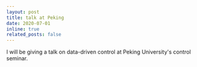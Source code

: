 ```yaml
---
layout: post
title: talk at Peking
date: 2020-07-01
inline: true
related_posts: false
---
```


 I will be giving a talk on data-driven control at Peking University's control seminar.